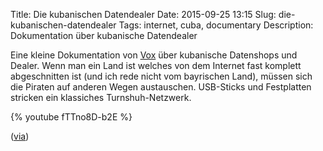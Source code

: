 Title: Die kubanischen Datendealer
Date: 2015-09-25 13:15
Slug: die-kubanischen-datendealer
Tags: internet, cuba, documentary
Description: Dokumentation über kubanische Datendealer

Eine kleine Dokumentation von [Vox](https://www.vox.com/2015/9/21/9352095/netflix-cuba-paquete-internet) über kubanische Datenshops und Dealer. Wenn man ein Land ist welches von dem Internet fast komplett abgeschnitten ist (und ich rede nicht vom bayrischen Land), müssen sich die Piraten auf anderen Wegen austauschen. USB-Sticks und Festplatten stricken ein klassiches Turnshuh-Netzwerk.

{% youtube fTTno8D-b2E %}

([via](http://www.nerdcore.de/2015/09/24/inside-a-cuban-digital-pirate-market/))

